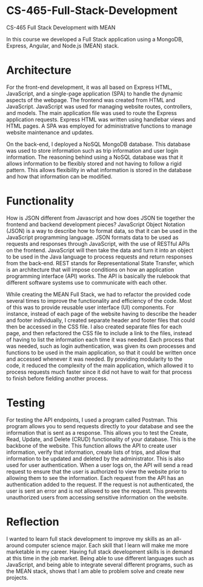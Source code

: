 # CS-465-Full-Stack-Development
CS-465 Full Stack Development with MEAN

In this course we developed a Full Stack application using a MongoDB, Express, Angular, and Node.js (MEAN) stack. 

# Architecture
For the front-end development, it was all based on Express HTML, JavaScript, and a single-page application (SPA) to handle the dynamic aspects of the webpage. The frontend was created from HTML and JavaScript. JavaScript was used for managing website routes, controllers, and models. The main application file was used to route the Express application requests. Express HTML was written using handlebar views and HTML pages. A SPA was employed for administrative functions to manage website maintenance and updates.

On the back-end, I deployed a NoSQL MongoDB database. This database was used to store information such as trip information and user login information. The reasoning behind using a NoSQL database was that it allows information to be flexibly stored and not having to follow a rigid pattern. This allows flexibility in what information is stored in the database and how that information can be modified. 

# Functionality
How is JSON different from Javascript and how does JSON tie together the frontend and backend development pieces?
JavaScript Object Notation (JSON) is a way to describe how to format data, so that it can be used in the JavaScript programming language. JSON formats data to be used as requests and responses through JavaScript, with the use of RESTful APIs on the frontend. JavaScript will then take the data and turn it into an object to be used in the Java language to process requests and return responses from the back-end. REST stands for Representational State Transfer, which is an architecture that will impose conditions on how an application programming interface (API) works. The API is basically the rulebook that different software systems use to communicate with each other.

While creating the MEAN Full Stack, we had to refactor the provided code several times to improve the functionality and efficiency of the code. Most of this was to provide reusable user interface (UI) components. For instance, instead of each page of the website having to describe the header and footer individually, I created separate header and footer files that could then be accessed in the CSS file. I also created separate files for each page, and then refactored the CSS file to include a link to the files, instead of having to list the information each time it was needed. Each process that was needed, such as login authentication, was given its own processes and functions to be used in the main application, so that it could be written once and accessed whenever it was needed. By providing modularity to the code, it reduced the complexity of the main application, which allowed it to process requests much faster since it did not have to wait for that process to finish before fielding another process.

# Testing
For testing the API endpoints, I used a program called Postman. This program allows you to send requests directly to your database and see the information that is sent as a response. This allows you to test the Create, Read, Update, and Delete (CRUD) functionality of your database. This is the backbone of the website. This function allows the API to create user information, verify that information, create lists of trips, and allow that information to be updated and deleted by the administrator. This is also used for user authentication. When a user logs on, the API will send a read request to ensure that the user is authorized to view the website prior to allowing them to see the information. Each request from the API has an authentication added to the request. If the request is not authenticated, the user is sent an error and is not allowed to see the request. This prevents unauthorized users from accessing sensitive information on the website.

# Reflection
I wanted to learn full stack development to improve my skills as an all-around computer science major. Each skill that I learn will make me more marketable in my career. Having full stack development skills is in demand at this time in the job market. Being able to use different languages such as JavaScript, and being able to integrate several different programs, such as the MEAN stack, shows that I am able to problem solve and create new projects.

